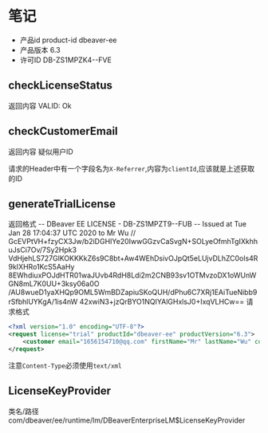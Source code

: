 # 笔记
* 产品id product-id dbeaver-ee
* 产品版本 6.3
* 许可ID DB-ZS1MPZK4--FVE
  
## checkLicenseStatus
返回内容 VALID: Ok

## checkCustomerEmail
返回内容 疑似用户ID

请求的Header中有一个字段名为`X-Referrer`,内容为`clientId`,应该就是上述获取的ID

## generateTrialLicense
返回格式
-- DBeaver EE LICENSE - DB-ZS1MPZT9--FUB
-- Issued at Tue Jan 28 17:04:37 UTC 2020 to Mr Wu //
GcEVPtVH+fzyCX3Jw/b2iDGHIYe20IwwGGzvCaSvgN+SOLyeOfmhTgIXkhhuJsCi7Ov/7Sy2Hpk3
VdHjehLS727GlKOKKKkZ6s9C8bt+Aw4WEhDsivOJpQt5eLUjvDLhZC0ols4R9kIXHRo1KcS5AaHy
8EWhdiuxPOJdHTR01waJUvb4RdH8Ldi2m2CNB93sv1OTMvzoDX1oWUnWGN8mL7K0UU+3ksy06a0O
/AU8wueD1yaXHQp9OML5WmBDZapiuSKoQUH/dPhu6C7XRj1EAiTueNibb9rSfbhlUYKgA/1is4nW
42xwiN3+jzQrBYO1NQIYAlGHxlsJ0+IxqVLHCw==
请求格式
```xml
<?xml version="1.0" encoding="UTF-8"?>
<request license="trial" productId="dbeaver-ee" productVersion="6.3">
	<customer email="1656154710@qq.com" firstName="Mr" lastName="Wu" company=""></customer>
</request>
```

注意`Content-Type`必须使用`text/xml`

## LicenseKeyProvider
类名/路径 com/dbeaver/ee/runtime/lm/DBeaverEnterpriseLM$LicenseKeyProvider
